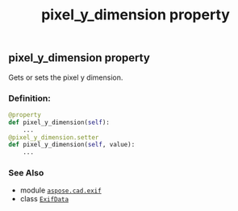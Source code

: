 ﻿---
title: pixel_y_dimension property
second_title: Aspose.CAD for Python via .NET API References
description: 
type: docs
weight: 890
url: /python-net/aspose.cad.exif/exifdata/pixel_y_dimension/
is_root: false
---

## pixel_y_dimension property


Gets or sets the pixel y dimension.
### Definition:
```python
@property
def pixel_y_dimension(self):
    ...
@pixel_y_dimension.setter
def pixel_y_dimension(self, value):
    ...
```

### See Also
* module [`aspose.cad.exif`](../../)
* class [`ExifData`](/cad/python-net/aspose.cad.exif/exifdata)
